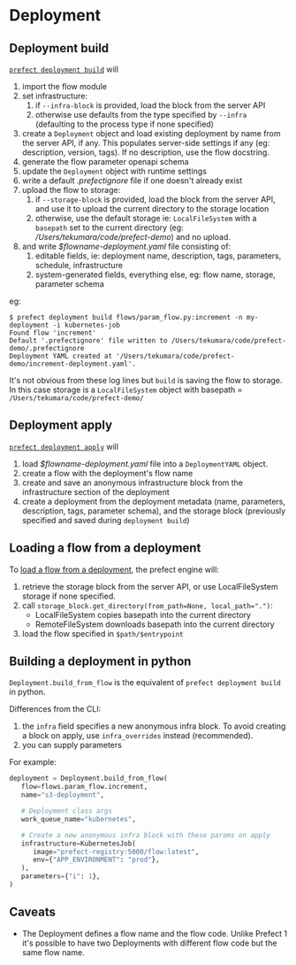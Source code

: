 # Deployment

## Deployment build

[`prefect deployment build`](https://github.com/PrefectHQ/prefect/blob/30ca715/src/prefect/cli/deployment.py#L336) will

1. import the flow module
1. set infrastructure:
   1. if `--infra-block` is provided, load the block from the server API
   1. otherwise use defaults from the type specified by `--infra` (defaulting to the process type if none specified)
1. create a `Deployment` object and load existing deployment by name from the server API, if any. This populates server-side settings if any (eg: description, version, tags). If no description, use the flow docstring.
1. generate the flow parameter openapi schema
1. update the `Deployment` object with runtime settings
1. write a default _.prefectignore_ file if one doesn't already exist
1. upload the flow to storage:
   1. if `--storage-block` is provided, load the block from the server API, and use it to upload the current directory to the storage location
   1. otherwise, use the default storage ie: `LocalFileSystem` with a `basepath` set to the current directory (eg: _/Users/tekumara/code/prefect-demo_) and no upload.
1. and write _$flowname-deployment.yaml_ file consisting of:
   1. editable fields, ie: deployment name, description, tags, parameters, schedule, infrastructure
   1. system-generated fields, everything else, eg: flow name, storage, parameter schema

eg:

```
$ prefect deployment build flows/param_flow.py:increment -n my-deployment -i kubernetes-job
Found flow 'increment'
Default '.prefectignore' file written to /Users/tekumara/code/prefect-demo/.prefectignore
Deployment YAML created at '/Users/tekumara/code/prefect-demo/increment-deployment.yaml'.
```

It's not obvious from these log lines but `build` is saving the flow to storage. In this case storage is a `LocalFileSystem` object with basepath = `/Users/tekumara/code/prefect-demo/`

## Deployment apply

[`prefect deployment apply`](https://github.com/PrefectHQ/prefect/blob/30ca715/src/prefect/cli/deployment.py#L241) will

1. load _$flowname-deployment.yaml_ file into a `DeploymentYAML` object.
1. create a flow with the deployment's flow name
1. create and save an anonymous infrastructure block from the infrastructure section of the deployment
1. create a deployment from the deployment metadata (name, parameters, description, tags, parameter schema), and the storage block (previously specified and saved during `deployment build`)

## Loading a flow from a deployment

To [load a flow from a deployment](https://github.com/PrefectHQ/prefect/blob/30ca715/src/prefect/deployments.py#L32), the prefect engine will:

1. retrieve the storage block from the server API, or use LocalFileSystem storage if none specified.
1. call `storage_block.get_directory(from_path=None, local_path=".")`:
   - LocalFileSystem copies basepath into the current directory
   - RemoteFileSystem downloads basepath into the current directory
1. load the flow specified in `$path/$entrypoint`

## Building a deployment in python

`Deployment.build_from_flow` is the equivalent of `prefect deployment build` in python.

Differences from the CLI:

1. the `infra` field specifies a new anonymous infra block. To avoid creating a block on apply, use `infra_overrides` instead (recommended).
1. you can supply parameters

For example:

```python
deployment = Deployment.build_from_flow(
   flow=flows.param_flow.increment,
   name="s3-deployment",

   # Deployment class args
   work_queue_name="kubernetes",

   # Create a new anonymous infra block with these params on apply
   infrastructure=KubernetesJob(
      image="prefect-registry:5000/flow:latest",
      env={"APP_ENVIRONMENT": "prod"},
   ),
   parameters={"i": 1},
)
```

## Caveats

- The Deployment defines a flow name and the flow code. Unlike Prefect 1 it's possible to have two Deployments with different flow code but the same flow name.
